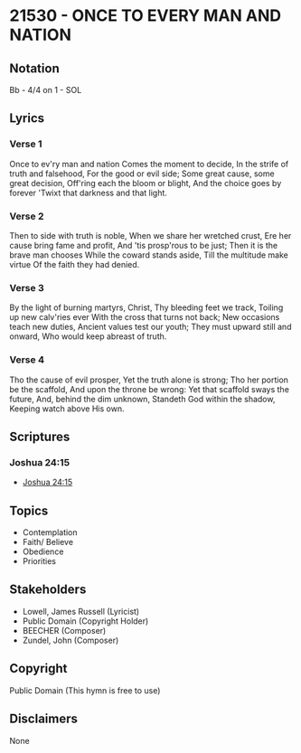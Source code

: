 # 21530 - ONCE TO EVERY MAN AND NATION

## Notation

Bb - 4/4 on 1 - SOL

## Lyrics

### Verse 1

Once to ev'ry man and nation Comes the moment to decide, In the strife of truth and falsehood, For the good or evil side; Some great cause, some great decision, Off'ring each the bloom or blight, And the choice goes by forever 'Twixt that darkness and that light.





### Verse 2

Then to side with truth is noble, When we share her wretched crust, Ere her cause bring fame and profit, And 'tis prosp'rous to be just; Then it is the brave man chooses While the coward stands aside, Till the multitude make virtue Of the faith they had denied.

### Verse 3

By the light of burning martyrs, Christ, Thy bleeding feet we track, Toiling up new calv'ries ever With the cross that turns not back; New occasions teach new duties, Ancient values test our youth; They must upward still and onward, Who would keep abreast of truth.

### Verse 4

Tho the cause of evil prosper, Yet the truth alone is strong; Tho her portion be the scaffold, And upon the throne be wrong: Yet that scaffold sways the future, And, behind the dim unknown, Standeth God within the shadow, Keeping watch above His own.


## Scriptures

### Joshua 24:15

- [Joshua 24:15](https://www.biblegateway.com/passage/?search=Joshua%2024%3A15)


## Topics

- Contemplation
- Faith/ Believe
- Obedience
- Priorities

## Stakeholders

- Lowell, James Russell (Lyricist)
- Public Domain (Copyright Holder)
- BEECHER (Composer)
- Zundel, John (Composer)

## Copyright

Public Domain
(This hymn is free to use)

## Disclaimers

None

